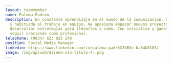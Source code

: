 ```yaml
---
layout: teammember
name: Paloma Padrón
description: En constante aprendizaje en el mundo de la comunicación. Dinámica
  y habituada al trabajo en equipo, me apasiona empezar nuevos proyectos y
  desarrollar estrategias para llevarlos a cabo. Con iniciativa y ganas de
  seguir creciendo como profesional.
telephone: (0034) 623 025 248
position: Social Media Manager
linkedin: https://www.linkedin.com/in/paloma-padr%C3%B3n-ba84b8103/
image: /img/upload/diseño-sin-título-4-.png
---
```

